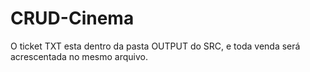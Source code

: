 # CRUD-Cinema

O ticket TXT esta dentro da pasta OUTPUT do SRC, e toda venda será acrescentada no mesmo arquivo.